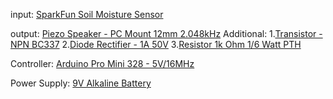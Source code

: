 
input:
	[SparkFun Soil Moisture Sensor](https://www.sparkfun.com/products/13322)
		
output:
	[Piezo Speaker - PC Mount 12mm 2.048kHz](https://www.sparkfun.com/products/7950)
	Additional:
		1.[Transistor - NPN BC337](https://www.sparkfun.com/products/13689)
		2.[Diode Rectifier - 1A 50V](https://www.sparkfun.com/products/8589)
		3.[Resistor 1k Ohm 1/6 Watt PTH](https://www.sparkfun.com/products/8980)
		
Controller:
	[Arduino Pro Mini 328 - 5V/16MHz](https://www.sparkfun.com/products/11113)

Power Supply:
	[9V Alkaline Battery](https://www.sparkfun.com/products/10218)



